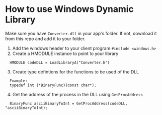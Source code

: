 # How to use Windows Dynamic Library
Make sure you have `Converter.dll` in your app's folder. If not, download it from this repo and add it to your folder.

1. Add the windows header to your client program `#include <windows.h>`
2. Create a HMODULE instance to point to your library
```
  HMODULE codeDLL = LoadLibraryA("Converter.h")
```
3. Create type defintions for the functions to be used of the DLL
```
  Example:
  typedef int (*BinaryFunc)(const char*);
```
4. Get the address of the process in the DLL using `GetProcAddress`
````
  BinaryFunc asciiBinaryToInt = GetProcAddress(codeDLL, "asciiBinaryToInt);
